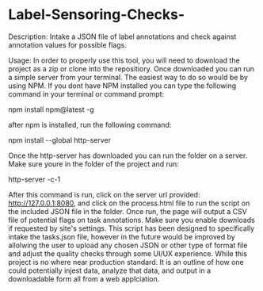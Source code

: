 # Label-Sensoring-Checks-
Description: Intake a JSON file of label annotations and check against annotation values for possible flags.

Usage:
In order to properly use this tool, you will need to download the project as a zip or clone into the repositiory. 
Once downloaded you can run a simple server from your terminal. The easiest way to do so would be by using NPM.
If you dont have NPM installed you can type the following command in your terminal or command prompt:

  npm install npm@latest -g

after npm is installed, run the following command:

  npm install --global http-server

Once the http-server has downloaded you can run the folder on a server. Make sure youre in the folder of the project and run:

  http-server -c-1
  
After this command is run, click on the server url provided: http://127.0.0.1:8080, and click on the process.html file to run
the script on the included JSON file in the folder. Once run, the page will output a CSV file of potential flags on task annotations. 
Make sure you enable downloads if requested by site's settings. This script has been designed to specifically intake the tasks.json file,
however in the future would be improved by allolwing the user to upload any chosen JSON or other type of format file and adjust
the quality checks through some UI/UX experience. While this project is no where near production standard. It is an outline of how 
one could potentially injest data, analyze that data, and output in a downloadable form all from a web applciation.
